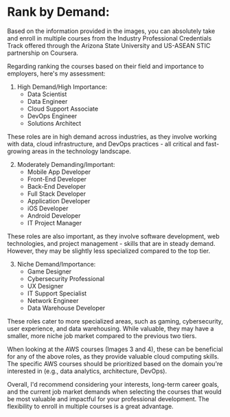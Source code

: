 # Rank by Demand:
Based on the information provided in the images, you can absolutely take and enroll in multiple courses from the Industry Professional Credentials Track offered through the Arizona State University and US-ASEAN STIC partnership on Coursera.

Regarding ranking the courses based on their field and importance to employers, here's my assessment:

1. High Demand/High Importance:
   - Data Scientist
   - Data Engineer
   - Cloud Support Associate
   - DevOps Engineer
   - Solutions Architect

These roles are in high demand across industries, as they involve working with data, cloud infrastructure, and DevOps practices - all critical and fast-growing areas in the technology landscape.

2. Moderately Demanding/Important:
   - Mobile App Developer
   - Front-End Developer
   - Back-End Developer
   - Full Stack Developer
   - Application Developer
   - iOS Developer
   - Android Developer
   - IT Project Manager

These roles are also important, as they involve software development, web technologies, and project management - skills that are in steady demand. However, they may be slightly less specialized compared to the top tier.

3. Niche Demand/Importance:
   - Game Designer
   - Cybersecurity Professional
   - UX Designer
   - IT Support Specialist
   - Network Engineer
   - Data Warehouse Developer

These roles cater to more specialized areas, such as gaming, cybersecurity, user experience, and data warehousing. While valuable, they may have a smaller, more niche job market compared to the previous two tiers.

When looking at the AWS courses (Images 3 and 4), these can be beneficial for any of the above roles, as they provide valuable cloud computing skills. The specific AWS courses should be prioritized based on the domain you're interested in (e.g., data analytics, architecture, DevOps).

Overall, I'd recommend considering your interests, long-term career goals, and the current job market demands when selecting the courses that would be most valuable and impactful for your professional development. The flexibility to enroll in multiple courses is a great advantage.